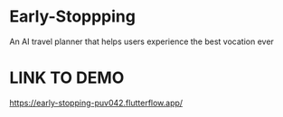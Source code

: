 # Early-Stoppping
An AI travel planner that helps users experience the best vocation ever

# LINK TO DEMO
https://early-stopping-puv042.flutterflow.app/
